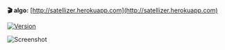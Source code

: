 **:clapper: algo:** [http://satellizer.herokuapp.com](http://satellizer.herokuapp.com)



[![Version](http://img.shields.io/badge/version-0.5.1-orange.svg?style=flat)](https://www.npmjs.org/package/satellizer)



![Screenshot](https://lh4.googleusercontent.com/-0UUIecT-3N4/U-LQJkd75iI/AAAAAAAAEZY/YN3Oe-eUPGc/w1676-h1158-no/satellizer.png)
